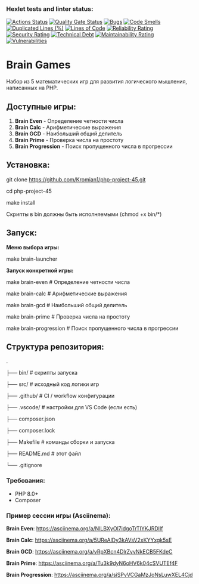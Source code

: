 ### Hexlet tests and linter status:
[![Actions Status](https://github.com/Kromian1/php-project-45/actions/workflows/hexlet-check.yml/badge.svg)](https://github.com/Kromian1/php-project-45/actions)
[![Quality Gate Status](https://sonarcloud.io/api/project_badges/measure?project=Kromian1_php-project-45&metric=alert_status)](https://sonarcloud.io/summary/new_code?id=Kromian1_php-project-45)
[![Bugs](https://sonarcloud.io/api/project_badges/measure?project=Kromian1_php-project-45&metric=bugs)](https://sonarcloud.io/summary/new_code?id=Kromian1_php-project-45)
[![Code Smells](https://sonarcloud.io/api/project_badges/measure?project=Kromian1_php-project-45&metric=code_smells)](https://sonarcloud.io/summary/new_code?id=Kromian1_php-project-45)
[![Duplicated Lines (%)](https://sonarcloud.io/api/project_badges/measure?project=Kromian1_php-project-45&metric=duplicated_lines_density)](https://sonarcloud.io/summary/new_code?id=Kromian1_php-project-45)
[![Lines of Code](https://sonarcloud.io/api/project_badges/measure?project=Kromian1_php-project-45&metric=ncloc)](https://sonarcloud.io/summary/new_code?id=Kromian1_php-project-45)
[![Reliability Rating](https://sonarcloud.io/api/project_badges/measure?project=Kromian1_php-project-45&metric=reliability_rating)](https://sonarcloud.io/summary/new_code?id=Kromian1_php-project-45)
[![Security Rating](https://sonarcloud.io/api/project_badges/measure?project=Kromian1_php-project-45&metric=security_rating)](https://sonarcloud.io/summary/new_code?id=Kromian1_php-project-45)
[![Technical Debt](https://sonarcloud.io/api/project_badges/measure?project=Kromian1_php-project-45&metric=sqale_index)](https://sonarcloud.io/summary/new_code?id=Kromian1_php-project-45)
[![Maintainability Rating](https://sonarcloud.io/api/project_badges/measure?project=Kromian1_php-project-45&metric=sqale_rating)](https://sonarcloud.io/summary/new_code?id=Kromian1_php-project-45)
[![Vulnerabilities](https://sonarcloud.io/api/project_badges/measure?project=Kromian1_php-project-45&metric=vulnerabilities)](https://sonarcloud.io/summary/new_code?id=Kromian1_php-project-45)
# Brain Games

Набор из 5 математических игр для развития логического мышления, написанных на PHP.

## Доступные игры:

1. **Brain Even** - Определение четности числа
2. **Brain Calc** - Арифметические выражения
3. **Brain GCD** - Наибольший общий делитель
4. **Brain Prime** - Проверка числа на простоту
5. **Brain Progression** - Поиск пропущенного числа в прогрессии

##  Установка:

git clone https://github.com/Kromian1/php-project-45.git

cd php-project-45

make install

Скрипты в bin должны быть исполняемыми (chmod +x bin/*)

## Запуск:

**Меню выбора игры:**

make brain-launcher

**Запуск конкретной игры:**

make brain-even    # Определение четности числа

make brain-calc    # Арифметические выражения

make brain-gcd     # Наибольший общий делитель

make brain-prime   # Проверка числа на простоту

make brain-progression  # Поиск пропущенного числа в прогрессии

## Структура репозитория:

.

├── bin/                  # скрипты запуска 

├── src/                  # исходный код логики игр

├── .github/              # CI / workflow конфигурации

├── .vscode/              # настройки для VS Code (если есть)

├── composer.json

├── composer.lock

├── Makefile              # команды сборки и запуска

├── README.md             # этот файл

└── .gitignore

### Требования:
- PHP 8.0+
- Composer

### Пример сессии игры (Asciinema):

**Brain Even**: https://asciinema.org/a/NlLBXyOl7idgoTrTIYKJRDlIf

**Brain Calc**: https://asciinema.org/a/5UReAlDy3kAVsV2xKYYxgk5sE

**Brain GCD**: https://asciinema.org/a/vRpXBcn4DlrZvvNkECB5FKdeC

**Brain Prime**: https://asciinema.org/a/Tu3k9dyN6oHV6k04cSVUTEf4F

**Brain Progression**: https://asciinema.org/a/siSPvVCGaMzJoNsLuwXEL4Cjd
